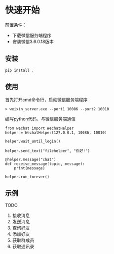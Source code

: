 # 快速开始
前置条件：
* 下载微信服务端程序
* 安装微信3.6.0.18版本


## 安装
```
pip install .
```

## 使用
首先打开cmd命令行，启动微信服务端程序
```
> weixin_server.exe --port1 10086 --port2 10010
```

编写python代码，与微信服务端通信

```
from wechat import WechatHelper
helper = WechatHelper(127.0.0.1, 10086, 10010)

helper.wait_until_login()

helper.send_text("filehelper", "你好!")

@helper.message("chat")
def receive_message(topic, message):
    print(message)

helper.run_forever()

```

## 示例
TODO 
1. 接收消息
2. 发送消息
3. 查询好友
4. 添加好友
5. 获取群成员
6. 获取通讯录
